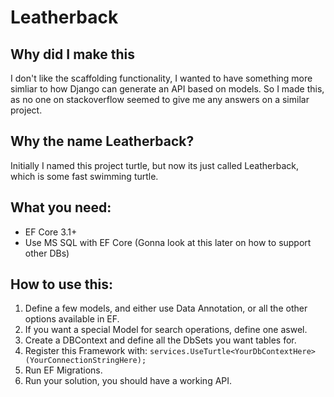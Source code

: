 # Leatherback

## Why did I make this
I don't like the scaffolding functionality, I wanted to have something more simliar to how Django can generate an API based on models.
So I made this, as no one on stackoverflow seemed to give me any answers on a similar project.

## Why the name Leatherback?

Initially I named this project turtle, but now its just called Leatherback, which is some fast swimming turtle.

## What you need:
- EF Core 3.1+ 
- Use MS SQL with EF Core (Gonna look at this later on how to support other DBs)



## How to use this:

1) Define a few models, and either use Data Annotation, or all the other options available in EF.
2) If you want a special Model for search operations, define one aswel.
3) Create a DBContext and define all the DbSets you want tables for.
4) Register this Framework with:
       ```services.UseTurtle<YourDbContextHere>(YourConnectionStringHere);```
5) Run EF Migrations.
6) Run your solution, you should have a working API.
   
 
 
